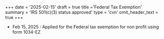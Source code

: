 +++
date = '2025-02-15'
draft = true
title ='Federal Tax Exemption'
summary = 'IRS 501(c)(3) status approved'
type = 'cvn'
omit_header_text = true
+++

- Feb 15, 2025 : Applied for the Federal tax exemption for non profit using form 1034-EZ 
